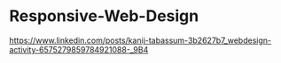 # Responsive-Web-Design
https://www.linkedin.com/posts/kanij-tabassum-3b2627b7_webdesign-activity-6575279859784921088-_9B4



